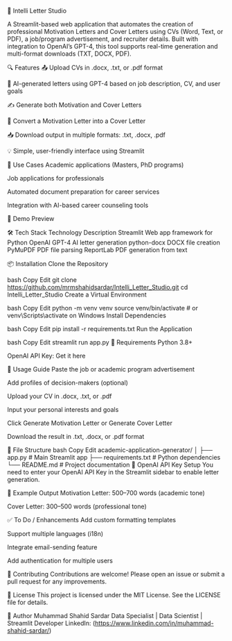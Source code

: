 📝 Intelli Letter Studio

A Streamlit-based web application that automates the creation of professional Motivation Letters and Cover Letters using CVs (Word, Text, or PDF), a job/program advertisement, and recruiter details. Built with integration to OpenAI’s GPT-4, this tool supports real-time generation and multi-format downloads (TXT, DOCX, PDF).

🔍 Features
📤 Upload CVs in .docx, .txt, or .pdf format

🧠 AI-generated letters using GPT-4 based on job description, CV, and user goals

✍️ Generate both Motivation and Cover Letters

🔄 Convert a Motivation Letter into a Cover Letter

📥 Download output in multiple formats: .txt, .docx, .pdf

💡 Simple, user-friendly interface using Streamlit

🎯 Use Cases
Academic applications (Masters, PhD programs)

Job applications for professionals

Automated document preparation for career services

Integration with AI-based career counseling tools

🚀 Demo Preview

🛠️ Tech Stack
Technology	Description
Streamlit	Web app framework for Python
OpenAI GPT-4	AI letter generation
python-docx	DOCX file creation
PyMuPDF	PDF file parsing
ReportLab	PDF generation from text

📦 Installation
Clone the Repository

bash
Copy
Edit
git clone https://github.com/mrmshahidsardar/Intelli_Letter_Studio.git
cd Intelli_Letter_Studio
Create a Virtual Environment

bash
Copy
Edit
python -m venv venv
source venv/bin/activate   # or venv\Scripts\activate on Windows
Install Dependencies

bash
Copy
Edit
pip install -r requirements.txt
Run the Application

bash
Copy
Edit
streamlit run app.py
🧪 Requirements
Python 3.8+

OpenAI API Key: Get it here

🧾 Usage Guide
Paste the job or academic program advertisement

Add profiles of decision-makers (optional)

Upload your CV in .docx, .txt, or .pdf

Input your personal interests and goals

Click Generate Motivation Letter or Generate Cover Letter

Download the result in .txt, .docx, or .pdf format

📂 File Structure
bash
Copy
Edit
academic-application-generator/
│
├── app.py                    # Main Streamlit app
├── requirements.txt          # Python dependencies
└── README.md                 # Project documentation
🔐 OpenAI API Key Setup
You need to enter your OpenAI API Key in the Streamlit sidebar to enable letter generation.

📄 Example Output
Motivation Letter: 500–700 words (academic tone)

Cover Letter: 300–500 words (professional tone)

✅ To Do / Enhancements
 Add custom formatting templates

 Support multiple languages (i18n)

 Integrate email-sending feature

 Add authentication for multiple users

🤝 Contributing
Contributions are welcome! Please open an issue or submit a pull request for any improvements.

📜 License
This project is licensed under the MIT License. See the LICENSE file for details.

👤 Author
Muhammad Shahid Sardar
Data Specialist | Data Scientist | Streamlit Developer
LinkedIn: (https://www.linkedin.com/in/muhammad-shahid-sardar/)
